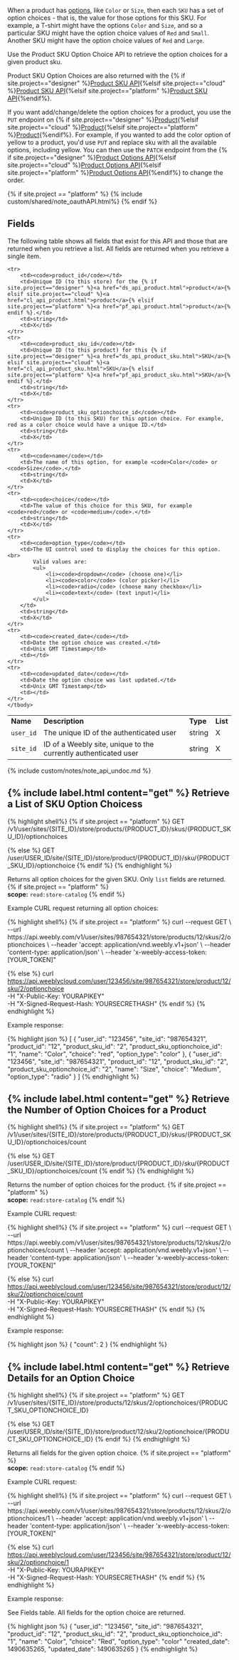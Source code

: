 When a product has [options](https://hc.weebly.com/hc/en-us/articles/227067887-Add-Selectable-Options-Like-Size-or-Color-to-a-Physical-Product), like `Color` or `Size`, then each `SKU` has a set of option choices - that is, the value for those options for this SKU. For example, a T-shirt might have the options `Color` and `Size`, and so a particular SKU might have the option choice values of `Red` and `Small`. Another SKU might have the option choice values of `Red` and `Large`.

Use the Product SKU Option Choice API to retrieve the option choices for a given product sku.

Product SKU Option Choices are also returned with the {% if site.project=="designer" %}[Product SKU API](ds_api_product_sku.html){%elsif site.project=="cloud" %}[Product SKU API](cl_api_product_sku.html){%elsif site.project=="platform" %}[Product SKU API](pf_api_product_sku.html){%endif%}.

If you want add/change/delete the option choices for a product, you use the `PUT` endpoint on {% if site.project=="designer" %}[Product](ds_api_product.html){%elsif site.project=="cloud" %}[Product](cl_api_product.html){%elsif site.project=="platform" %}[Product](pf_api_product.html){%endif%}. For example, if you wanted to add the color option of yellow to a product, you'd use `PUT` and replace sku with all the available options, including yellow. You can then use the `PATCH` endpoint from the {% if site.project=="designer" %}[Product Options API](ds_api_product_option.html){%elsif site.project=="cloud" %}[Product Options API](cl_api_product_option.html){%elsif site.project=="platform" %}[Product Options API](pf_api_product_option.html){%endif%} to change the order.

{% if site.project == "platform" %}
{% include custom/shared/note_oauthAPI.html%}
{% endif %}
<h2>Fields</h2>

The following table shows all fields that exist for this API and those that are returned when you retrieve a list. All fields are returned when you retrieve a single item.
<table>
    <tbody>
    <tr>
        <td><strong>Name</strong></td>
        <td><strong>Description</strong></td>
        <td><strong>Type</strong></td>
        <td><strong>List</strong></td>
    </tr>
    <tr>
        <td>​<code>user_id</code></td>
        <td>The unique ID of the authenticated user</td>
        <td>string</td>
        <td>X</td>
    </tr>
    <tr>
        <td><code>site_id</code></td>
        <td>ID of a Weebly site, unique to the currently authenticated user​</td>
        <td>string</td>
        <td>X</td>
    </tr>

    <tr>
        <td><code>product_id</code></td>
        <td>​​Unique ID (to this store) for the {% if site.project=="designer" %}<a href="ds_api_product.html">product</a>{% elsif site.project=="cloud" %}<a href="cl_api_product.html">product</a>{% elsif site.project=="platform" %}<a href="pf_api_product.html">product</a>{% endif %}.</td>
        <td>string</td>
        <td>X</td>
    </tr>
    <tr>
        <td><code>product_sku_id</code></td>
        <td>​​Unique ID (to this product) for this {% if site.project=="designer" %}<a href="ds_api_product_sku.html">SKU</a>{% elsif site.project=="cloud" %}<a href="cl_api_product_sku.html">SKU</a>{% elsif site.project=="platform" %}<a href="pf_api_product_sku.html">SKU</a>{% endif %}.</td>
        <td>string</td>
        <td>X</td>
    </tr>
    <tr>
        <td><code>product_sku_optionchoice_id</code></td>
        <td>Unique ID (to this SKU) for this option choice. For example, red as a color choice would have a unique ID.</td>
        <td>string</td>
        <td>X</td>
    </tr>
    <tr>
        <td><code>name</code></td>
        <td>​​The name of this option, for example <code>Color</code> or <code>Size</code>.</td>
        <td>string</td>
        <td>X</td>
    </tr>
    <tr>
        <td><code>choice</code></td>
        <td>​The value of this choice for this SKU, for example <code>red</code> or <code>medium</code>.</td>
        <td>string</td>
        <td>X</td>
    </tr>
    <tr>
        <td><code>option_type</code></td>
        <td>The UI control used to display the choices for this option. <br>
            Valid values are:
            <ul>
                <li><code>dropdown</code> (choose one)</li>
                <li><code>color</code> (color picker)</li>
                <li><code>radio</code> (choose many checkbox</li>
                <li><code>text</code> (text input)</li>
            </ul>
        </td>
        <td>string</td>
        <td>X</td>
    </tr>
    <tr>
        <td><code>created_date</code></td>
        <td>Date the option choice was created.</td>
        <td>Unix GMT Timestamp</td>
        <td></td>
    </tr>
    <tr>
        <td><code>updated_date</code></td>
        <td>Date the option choice was last updated.</td>
        <td>Unix GMT Timestamp</td>
        <td></td>
    </tr>
    </tbody>
</table>
{% include custom/notes/note_api_undoc.md %}

<h2>{% include label.html content="get" %} Retrieve a List of SKU Option Choicess
</h2>

{% highlight shell%}
{% if site.project == "platform" %}
GET /v1/user/sites/{SITE_ID}/store/products/{PRODUCT_ID}/skus/{PRODUCT_SKU_ID}/optionchoices

{% else %}
GET /user/USER_ID/site/{SITE_ID}/store/product/{PRODUCT_ID}/sku/{PRODUCT_SKU_ID}/optionchoice
{% endif %}
{% endhighlight %}

Returns all option choices for the given SKU. Only `list` fields are returned.
{% if site.project == "platform" %}
<br>
**scope:** `read:store-catalog`
{% endif %}

<p class="codeTitle">Example CURL request returning all option choices:</p>
{% highlight shell%}
{% if site.project == "platform" %}
curl --request GET \
--url https://api.weebly.com/v1/user/sites/987654321/store/products/12/skus/2/optionchoices \
--header 'accept: application/vnd.weebly.v1+json' \
--header 'content-type: application/json' \
--header 'x-weebly-access-token: [YOUR_TOKEN]"

{% else %}
curl https://api.weeblycloud.com/user/123456/site/987654321/store/product/12/sku/2/optionchoice \
-H "X-Public-Key: YOURAPIKEY" \
-H "X-Signed-Request-Hash: YOURSECRETHASH"
{% endif %}
{% endhighlight %}

<p class="codeTitle">Example response:</p>
{% highlight json %}
[
    {
        "user_id": "123456",
        "site_id": "987654321",
        "product_id": "12",
        "product_sku_id": "2",
        "product_sku_optionchoice_id": "1",
        "name": "Color",
        "choice": "red",
        "option_type": "color"
    },
    {
        "user_id": "123456",
        "site_id": "987654321",
        "product_id": "12",
        "product_sku_id": "2",
        "product_sku_optionchoice_id": "2",
        "name": "Size",
        "choice": "Medium",
        "option_type": "radio"
    }
]
{% endhighlight %}

<h2>{% include label.html content="get" %} Retrieve the Number of Option Choices for a Product</h2>

{% highlight shell%}
{% if site.project == "platform" %}
GET /v1/user/sites/{SITE_ID}/store/products/{PRODUCT_ID}/skus/{PRODUCT_SKU_ID}/optionchoices/count

{% else %}
GET /user/USER_ID/site/{SITE_ID}/store/product/{PRODUCT_ID}/sku/{PRODUCT_SKU_ID}/optionchoices/count
{% endif %}
{% endhighlight %}

Returns the number of option choices for the product.
{% if site.project == "platform" %}
<br>
**scope:** `read:store-catalog`
{% endif %}

<p class="codeTitle">Example CURL request:</p>
{% highlight shell%}
{% if site.project == "platform" %}
curl --request GET \
--url https://api.weebly.com/v1/user/sites/987654321/store/products/12/skus/2/optionchoices/count \
--header 'accept: application/vnd.weebly.v1+json' \
--header 'content-type: application/json' \
--header 'x-weebly-access-token: [YOUR_TOKEN]"

{% else %}
curl https://api.weeblycloud.com/user/123456/site/987654321/store/product/12/sku/2/optionchoice/count \
-H "X-Public-Key: YOURAPIKEY" \
-H "X-Signed-Request-Hash: YOURSECRETHASH"
{% endif %}
{% endhighlight %}

<p class="codeTitle">Example response:</p>
{% highlight json %}
{
    "count": 2
}
{% endhighlight %}

<h2>{% include label.html content="get" %} Retrieve Details for an Option Choice
</h2>
{% highlight shell%}
{% if site.project == "platform" %}
GET /v1/user/sites/{SITE_ID}/store/products/12/skus/2/optionchoices/{PRODUCT_SKU_OPTIONCHOICE_ID}

{% else %}
GET /user/USER_ID/site/{SITE_ID}/store/product/12/sku/2/optionchoice/{PRODUCT_SKU_OPTIONCHOICE_ID}
{% endif %}
{% endhighlight %}

Returns all fields for the given option choice.
{% if site.project == "platform" %}
<br>
**scope:** `read:store-catalog`
{% endif %}

<p class="codeTitle">Example CURL request:</p>
{% highlight shell%}
{% if site.project == "platform" %}
curl --request GET \
--url https://api.weebly.com/v1/user/sites/987654321/store/products/12/skus/2/optionchoices/1 \
--header 'accept: application/vnd.weebly.v1+json' \
--header 'content-type: application/json' \
--header 'x-weebly-access-token: [YOUR_TOKEN]"

{% else %}
curl https://api.weeblycloud.com/user/123456/site/987654321/store/product/12/sku/2/optionchoice/1 \
-H "X-Public-Key: YOURAPIKEY" \
-H "X-Signed-Request-Hash: YOURSECRETHASH"
{% endif %}
{% endhighlight %}

<p class="codeTitle">Example response:</p>
<p>See Fields table. All fields for the option choice are returned.</p>
{% highlight json %}
{
    "user_id": "123456",
    "site_id": "987654321",
    "product_id": "12",
    "product_sku_id": "2",
    "product_sku_optionchoice_id": "1",
    "name": "Color",
    "choice": "Red",
    "option_type": "color"
    "created_date": 1490635265,
    "updated_date": 1490635265
}
{% endhighlight %}
